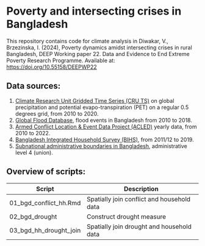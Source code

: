 # Poverty and intersecting crises in Bangladesh
This repository contains code for climate analysis in Diwakar, V., Brzezinska, I. (2024), Poverty dynamics amidst intersecting crises in rural Bangladesh, DEEP Working paper 22. Data and Evidence to End Extreme Poverty Research Programme. Available at: https://doi.org/10.55158/DEEPWP22

## Data sources:
1. [Climate Research Unit Gridded Time Series (CRU TS)](https://crudata.uea.ac.uk/cru/data/hrg/cru_ts_4.07/) on global precipitation and potential evapo-transpiration (PET) on a regular 0.5 degrees grid, from 2010 to 2020.
2. [Global Flood Database](https://global-flood-database.cloudtostreet.ai/#interactive-map), flood events in Bangladesh from 2010 to 2018.
3. [Armed Conflict Location & Event Data Project (ACLED)](https://acleddata.com/) yearly data, from 2010 to 2022.
4. [Bangladesh Integrated Household Survey (BIHS)](https://bangladesh.ifpri.info/bangladesh-integrated-household-survey/), from 2011/12 to 2019.
5. [Subnational administrative boundaries in Bangladesh](https://data.humdata.org/dataset/cod-ab-bgd), administrative level 4 (union).

## Overview of scripts:

| Script  | Description |
| ------------- | ------------- |
| 01_bgd_conflict_hh.Rmd | Spatially join conflict and household data |
| 02_bgd_drought  | Construct drought measure |
| 03_bgd_hh_drought_join  | Spatially join drought and household data |
